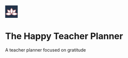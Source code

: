 ![a lotus flower](/images/Lotus.png)
# The Happy Teacher Planner
A teacher planner focused on gratitude
